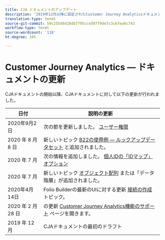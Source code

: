 ```yaml
---
title: CJA ドキュメントのアップデート
description: '2019年12月以降に設定されたCustomer Journey Analyticsドキュメントに関するリスト向けコンテンツの更新。 '
translation-type: tm+mt
source-git-commit: 59c255d6428db7795cce507f9de7c3c67ea0c743
workflow-type: tm+mt
source-wordcount: '118'
ht-degree: 16%

---
```



# Customer Journey Analytics — ドキュメントの更新

CJAドキュメントの開始以降、CJAドキュメントに対して以下の更新が行われました。

| 日付 | 説明の更新 |
| --- | --- |
| 2020年9月2日 | 次の節を更新しました。 [ユーザー権限](https://docs.adobe.com/content/help/en/analytics-platform/using/cja-overview/cja-overview.html#user-access-permissions) |
| 2020 年 8 月 8 日 | 新しいトピック [B22の使用例 — ルックアップデータセット](/help/use-cases/b2b.md) と追加されました。 |
| 2020 年 7 月  | 次の情報を追加しました。 [個人IDの「IDマップ」オプション](https://docs.adobe.com/content/help/ja-JP/analytics-platform/using/cja-connections/create-connection.html#use-identity-map-as-a-person-id) |
| 2020 年 7 月  | 新しいトピック [オブジェクト配列](/help/use-cases/object-arrays.md) または「データ階層」が追加されました。 |
| 2020年4月14日 | Folio Builderの最新のUIに対する更新 [接続の作成](/help/connections/create-connection.md) トピック。 |
| 2020 年 2 月 28 日 | の更新 [Customer Journey Analytics機能のサポート](/help/getting-started/cja-aa.md) ページを開きます。 |
| 2019 年 12 月 | CJAドキュメントの最初のドラフト |
